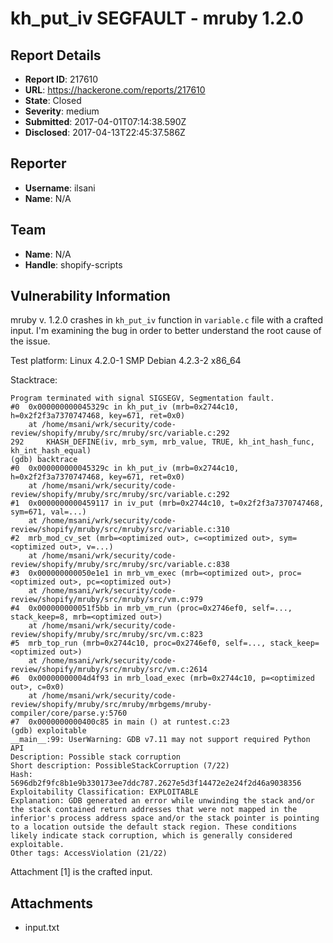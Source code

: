 # kh_put_iv SEGFAULT - mruby 1.2.0

## Report Details
- **Report ID**: 217610
- **URL**: https://hackerone.com/reports/217610
- **State**: Closed
- **Severity**: medium
- **Submitted**: 2017-04-01T07:14:38.590Z
- **Disclosed**: 2017-04-13T22:45:37.586Z

## Reporter
- **Username**: ilsani
- **Name**: N/A

## Team
- **Name**: N/A
- **Handle**: shopify-scripts

## Vulnerability Information
mruby v. 1.2.0 crashes in `kh_put_iv` function in `variable.c` file with a crafted input. I'm examining the bug in order to better understand the root cause of the issue.

Test platform:
Linux 4.2.0-1 SMP Debian 4.2.3-2 x86_64

Stacktrace:
```
Program terminated with signal SIGSEGV, Segmentation fault.
#0  0x000000000045329c in kh_put_iv (mrb=0x2744c10, h=0x2f2f3a7370747468, key=671, ret=0x0)
    at /home/msani/wrk/security/code-review/shopify/mruby/src/mruby/src/variable.c:292
292     KHASH_DEFINE(iv, mrb_sym, mrb_value, TRUE, kh_int_hash_func, kh_int_hash_equal)
(gdb) backtrace 
#0  0x000000000045329c in kh_put_iv (mrb=0x2744c10, h=0x2f2f3a7370747468, key=671, ret=0x0)
    at /home/msani/wrk/security/code-review/shopify/mruby/src/mruby/src/variable.c:292
#1  0x0000000000459117 in iv_put (mrb=0x2744c10, t=0x2f2f3a7370747468, sym=671, val=...)
    at /home/msani/wrk/security/code-review/shopify/mruby/src/mruby/src/variable.c:310
#2  mrb_mod_cv_set (mrb=<optimized out>, c=<optimized out>, sym=<optimized out>, v=...)
    at /home/msani/wrk/security/code-review/shopify/mruby/src/mruby/src/variable.c:838
#3  0x000000000050e1e1 in mrb_vm_exec (mrb=<optimized out>, proc=<optimized out>, pc=<optimized out>)
    at /home/msani/wrk/security/code-review/shopify/mruby/src/mruby/src/vm.c:979
#4  0x000000000051f5bb in mrb_vm_run (proc=0x2746ef0, self=..., stack_keep=8, mrb=<optimized out>)
    at /home/msani/wrk/security/code-review/shopify/mruby/src/mruby/src/vm.c:823
#5  mrb_top_run (mrb=0x2744c10, proc=0x2746ef0, self=..., stack_keep=<optimized out>)
    at /home/msani/wrk/security/code-review/shopify/mruby/src/mruby/src/vm.c:2614
#6  0x00000000004d4f93 in mrb_load_exec (mrb=0x2744c10, p=<optimized out>, c=0x0)
    at /home/msani/wrk/security/code-review/shopify/mruby/src/mruby/mrbgems/mruby-compiler/core/parse.y:5760
#7  0x0000000000400c85 in main () at runtest.c:23
(gdb) exploitable 
__main__:99: UserWarning: GDB v7.11 may not support required Python API
Description: Possible stack corruption
Short description: PossibleStackCorruption (7/22)
Hash: 5696db2f9fc8b1e9b330173ee7ddc787.2627e5d3f14472e2e24f2d46a9038356
Exploitability Classification: EXPLOITABLE
Explanation: GDB generated an error while unwinding the stack and/or the stack contained return addresses that were not mapped in the inferior's process address space and/or the stack pointer is pointing to a location outside the default stack region. These conditions likely indicate stack corruption, which is generally considered exploitable.
Other tags: AccessViolation (21/22)

```

Attachment [1] is the crafted input.

## Attachments
- input.txt
